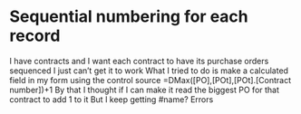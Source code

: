 
# Sequential numbering for each record

I have contracts and I want each contract to have its purchase orders sequenced
I just can’t get it to work
What I tried to do is make a calculated field in my form using the control source
=DMax([PO],[POt],[POt].[Contract number])+1
By that I thought if I can make it read the biggest PO for that contract to add 1 to it
But I keep getting #name? Errors

        